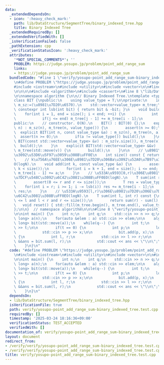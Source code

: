```yaml
---
data:
  _extendedDependsOn:
  - icon: ':heavy_check_mark:'
    path: lib/DataStructure/SegmentTree/binary_indexed_tree.hpp
    title: Binary Indexed Tree
  _extendedRequiredBy: []
  _extendedVerifiedWith: []
  _isVerificationFailed: false
  _pathExtension: cpp
  _verificationStatusIcon: ':heavy_check_mark:'
  attributes:
    '*NOT_SPECIAL_COMMENTS*': ''
    PROBLEM: https://judge.yosupo.jp/problem/point_add_range_sum
    links:
    - https://judge.yosupo.jp/problem/point_add_range_sum
  bundledCode: "#line 1 \"verify/yosupo-point_add_range_sum-binary_indexed_tree.test.cpp\"\
    \n#define PROBLEM \"https://judge.yosupo.jp/problem/point_add_range_sum\"\n\n\
    #include <iostream>\n#include <utility>\n#include <vector>\n\n#line 1 \"lib/DataStructure/SegmentTree/binary_indexed_tree.hpp\"\
    \n\n\n\n#include <algorithm>\n#include <cassert>\n#line 8 \"lib/DataStructure/SegmentTree/binary_indexed_tree.hpp\"\
    \n\nnamespace algorithm {\n\n// Binary Indexed Tree.\ntemplate <typename T>\n\
    class BIT {\npublic:\n    using value_type = T;\n\nprivate:\n    int m_sz;  //\
    \ m_sz:=(\u8981\u7D20\u6570).\n    std::vector<value_type> m_tree;\n\n    static\
    \ constexpr int lsb(int bit) { return bit & -bit; }\n    void build() {\n    \
    \    for(int i = 1, end = size(); i < end; ++i) {\n            int j = i + lsb(i);\n\
    \            if(j <= end) m_tree[j - 1] += m_tree[i - 1];\n        }\n    }\n\n\
    public:\n    // constructor. O(N).\n    BIT() : BIT(0) {};\n    explicit BIT(int\
    \ n) : m_sz(n), m_tree(n, value_type()) {\n        assert(n >= 0);\n    }\n  \
    \  explicit BIT(int n, const value_type &a) : m_sz(n), m_tree(n, a) {\n      \
    \  assert(n >= 0);\n        if(a != value_type()) build();\n    }\n    explicit\
    \ BIT(const std::vector<value_type> &v) : m_sz(v.size()), m_tree(v) {\n      \
    \  build();\n    }\n    explicit BIT(std::vector<value_type> &&v) : m_sz(v.size()),\
    \ m_tree(std::move(v)) {\n        build();\n    }\n\n    // \u8981\u7D20\u6570\
    \u3092\u53D6\u5F97\u3059\u308B\uFF0E\n    int size() const { return m_sz; }\n\
    \    // k\u756A\u76EE\u306E\u8981\u7D20\u306Ba\u3092\u52A0\u7B97\u3059\u308B\uFF0E\
    O(logN).\n    void add(int k, const value_type &a) {\n        assert(0 <= k and\
    \ k < size());\n        for(int i = k + 1, end = size(); i <= end; i += lsb(i))\
    \ m_tree[i - 1] += a;\n    }\n    // \u533A\u9593[0,r)\u306E\u8981\u7D20\u306E\
    \u7DCF\u548C\u3092\u6C42\u3081\u308B\uFF0EO(logN).\n    T sum(int r) const {\n\
    \        assert(0 <= r and r <= size());\n        T res = value_type();\n    \
    \    for(int i = r; i >= 1; i -= lsb(i)) res += m_tree[i - 1];\n        return\
    \ res;\n    }\n    // \u533A\u9593[l,r)\u306E\u8981\u7D20\u306E\u7DCF\u548C\u3092\
    \u6C42\u3081\u308B\uFF0EO(logN).\n    T sum(int l, int r) const {\n        assert(0\
    \ <= l and l < r and r <= size());\n        return sum(r) - sum(l);\n    }\n \
    \   void reset() { std::fill(m_tree.begin(), m_tree.end(), value_type()); }\n\
    };\n\n}  // namespace algorithm\n\n\n#line 8 \"verify/yosupo-point_add_range_sum-binary_indexed_tree.test.cpp\"\
    \n\nint main() {\n    int n;\n    int q;\n    std::cin >> n >> q;\n\n    std::vector<long\
    \ long> a(n);\n    for(auto &elem : a) std::cin >> elem;\n\n    algorithm::BIT<long\
    \ long> bit(std::move(a));\n    while(q--) {\n        int t;\n        std::cin\
    \ >> t;\n\n        if(t == 0) {\n            int p;\n            long long x;\n\
    \            std::cin >> p >> x;\n\n            bit.add(p, x);\n        } else\
    \ {\n            int l, r;\n            std::cin >> l >> r;\n\n            auto\
    \ &&ans = bit.sum(l, r);\n            std::cout << ans << \"\\n\";\n        }\n\
    \    }\n}\n"
  code: "#define PROBLEM \"https://judge.yosupo.jp/problem/point_add_range_sum\"\n\
    \n#include <iostream>\n#include <utility>\n#include <vector>\n\n#include \"../lib/DataStructure/SegmentTree/binary_indexed_tree.hpp\"\
    \n\nint main() {\n    int n;\n    int q;\n    std::cin >> n >> q;\n\n    std::vector<long\
    \ long> a(n);\n    for(auto &elem : a) std::cin >> elem;\n\n    algorithm::BIT<long\
    \ long> bit(std::move(a));\n    while(q--) {\n        int t;\n        std::cin\
    \ >> t;\n\n        if(t == 0) {\n            int p;\n            long long x;\n\
    \            std::cin >> p >> x;\n\n            bit.add(p, x);\n        } else\
    \ {\n            int l, r;\n            std::cin >> l >> r;\n\n            auto\
    \ &&ans = bit.sum(l, r);\n            std::cout << ans << \"\\n\";\n        }\n\
    \    }\n}\n"
  dependsOn:
  - lib/DataStructure/SegmentTree/binary_indexed_tree.hpp
  isVerificationFile: true
  path: verify/yosupo-point_add_range_sum-binary_indexed_tree.test.cpp
  requiredBy: []
  timestamp: '2025-03-24 18:16:36+09:00'
  verificationStatus: TEST_ACCEPTED
  verifiedWith: []
documentation_of: verify/yosupo-point_add_range_sum-binary_indexed_tree.test.cpp
layout: document
redirect_from:
- /verify/verify/yosupo-point_add_range_sum-binary_indexed_tree.test.cpp
- /verify/verify/yosupo-point_add_range_sum-binary_indexed_tree.test.cpp.html
title: verify/yosupo-point_add_range_sum-binary_indexed_tree.test.cpp
---
```

